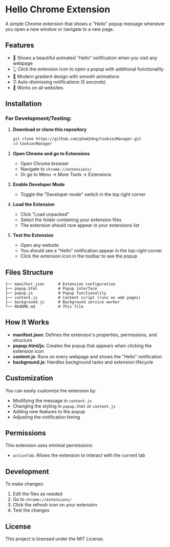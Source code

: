 # Hello Chrome Extension

A simple Chrome extension that shows a "Hello" popup message whenever you open a new window or navigate to a new page.

## Features

- 🎉 Shows a beautiful animated "Hello" notification when you visit any webpage
- 👆 Click the extension icon to open a popup with additional functionality
- 🎨 Modern gradient design with smooth animations
- ⏰ Auto-dismissing notifications (5 seconds)
- 🔄 Works on all websites

## Installation

### For Development/Testing:

1. **Download or clone this repository**
   ```bash
   git clone https://github.com/pham24ng/CookiesManager.git
   cd CookiesManager
   ```

2. **Open Chrome and go to Extensions**
   - Open Chrome browser
   - Navigate to `chrome://extensions/`
   - Or go to Menu → More Tools → Extensions

3. **Enable Developer Mode**
   - Toggle the "Developer mode" switch in the top right corner

4. **Load the Extension**
   - Click "Load unpacked"
   - Select the folder containing your extension files
   - The extension should now appear in your extensions list

5. **Test the Extension**
   - Open any website
   - You should see a "Hello" notification appear in the top-right corner
   - Click the extension icon in the toolbar to see the popup

## Files Structure

```
├── manifest.json      # Extension configuration
├── popup.html         # Popup interface
├── popup.js           # Popup functionality
├── content.js         # Content script (runs on web pages)
├── background.js      # Background service worker
└── README.md          # This file
```

## How It Works

- **manifest.json**: Defines the extension's properties, permissions, and structure
- **popup.html/js**: Creates the popup that appears when clicking the extension icon
- **content.js**: Runs on every webpage and shows the "Hello" notification
- **background.js**: Handles background tasks and extension lifecycle

## Customization

You can easily customize the extension by:

- Modifying the message in `content.js`
- Changing the styling in `popup.html` or `content.js`
- Adding new features to the popup
- Adjusting the notification timing

## Permissions

This extension uses minimal permissions:
- `activeTab`: Allows the extension to interact with the current tab

## Development

To make changes:
1. Edit the files as needed
2. Go to `chrome://extensions/`
3. Click the refresh icon on your extension
4. Test the changes

## License

This project is licensed under the MIT License. 